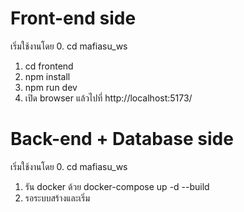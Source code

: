 # Front-end side

เริ่มใช้งานโดย 
0. cd mafiasu_ws
1. cd frontend
2. npm install
3. npm run dev
4. เปิด browser แล้วไปที่ http://localhost:5173/


# Back-end + Database side

เริ่มใช้งานโดย 
0. cd mafiasu_ws
1. รัน docker ด้วย docker-compose up -d --build
2. รอระบบสร้างและเริ่ม 